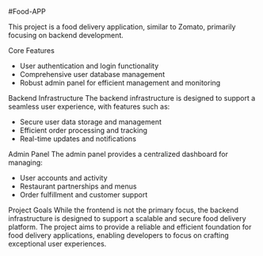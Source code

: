 #Food-APP

This project is a food delivery application, similar to Zomato, primarily focusing on backend development.

Core Features
- User authentication and login functionality
- Comprehensive user database management
- Robust admin panel for efficient management and monitoring

Backend Infrastructure
The backend infrastructure is designed to support a seamless user experience, with features such as:
- Secure user data storage and management
- Efficient order processing and tracking
- Real-time updates and notifications

Admin Panel
The admin panel provides a centralized dashboard for managing:
- User accounts and activity
- Restaurant partnerships and menus
- Order fulfillment and customer support

Project Goals
While the frontend is not the primary focus, the backend infrastructure is designed to support a scalable and secure food delivery platform. The project aims to provide a reliable and efficient foundation for food delivery applications, enabling developers to focus on crafting exceptional user experiences.
